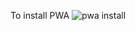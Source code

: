 To install PWA
![pwa install](https://user-images.githubusercontent.com/90455783/135715096-e96469de-de18-4fdd-81ea-df4ba5e9934c.png)
